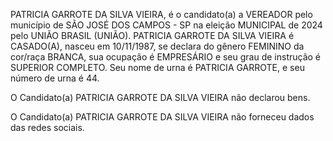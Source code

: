 PATRICIA GARROTE DA SILVA VIEIRA, é o candidato(a) a VEREADOR pelo município de SÃO JOSÉ DOS CAMPOS - SP na eleição MUNICIPAL de 2024 pelo UNIÃO BRASIL (UNIÃO). PATRICIA GARROTE DA SILVA VIEIRA é CASADO(A), nasceu em 10/11/1987, se declara do gênero FEMININO da cor/raça BRANCA, sua ocupação é EMPRESÁRIO e seu grau de instrução é SUPERIOR COMPLETO. Seu nome de urna é PATRICIA GARROTE, e seu número de urna é 44.

O Candidato(a) PATRICIA GARROTE DA SILVA VIEIRA não declarou bens.


O Candidato(a) PATRICIA GARROTE DA SILVA VIEIRA não forneceu dados das redes sociais.